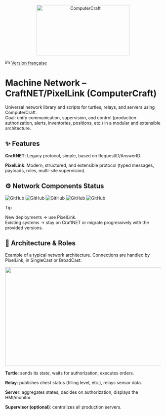 <p align="center">
  <img width="300" height="163" alt="ComputerCraft" src="https://github.com/user-attachments/assets/69fe1fc9-4778-421c-93ec-d33152ad6c1f" />
</p>

<img width="16" height="16" alt="image" src="https://github.com/user-attachments/assets/ed9d7c93-42b9-4f00-a5ab-595a9fa1a3b3" /> [Version française](../README.md)

# Machine Network – CraftNET/PixelLink (ComputerCraft)
Universal network library and scripts for turtles, relays, and servers using ComputerCraft.  
Goal: unify communication, supervision, and control (production authorization, alerts, inventories, positions, etc.) in a modular and extensible architecture.

## ✨ Features
**CraftNET**: Legacy protocol, simple, based on RequestID/AnswerID.

**PixelLink**: Modern, structured, and extensible protocol (typed messages, payloads, roles, multi-site supervision).

## ⚙️ Network Components Status

![GitHub](https://img.shields.io/badge/PixelLink-Beta_v1.0--b02-yellow)
![GitHub](https://img.shields.io/badge/CraftNET-Legacy_v1.0-lightblue)
![GitHub](https://img.shields.io/badge/Timber_server-Alpha_v4.0--a03-orange)
![GitHub](https://img.shields.io/badge/Farmer_server-Stable_v1.0-green)
![GitHub](https://img.shields.io/badge/Relay-Alpha_v2.0--a01-orange)


> [!TIP]
> New deployments → use PixelLink.  
> Existing systems → stay on CraftNET or migrate progressively with the provided versions.


## 🧱 Architecture & Roles

Example of a typical network architecture. Connections are handled by PixelLink, in SingleCast or BroadCast:

<p align="center">
<img width="1773" height="320" alt="Architecture réseau EN" src="https://github.com/user-attachments/assets/fa0f2de5-75ee-4843-a4f7-218c4fcc031a" />
</p>

**Turtle**: sends its state, waits for authorization, executes orders.

**Relay**: publishes chest status (filling level, etc.), relays sensor data.

**Server**: aggregates states, decides on authorization, displays the HMI/monitor.

**Supervisor (optional)**: centralizes all production servers.
